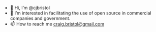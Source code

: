 - 👋 Hi, I’m @cjbristol
- 👀 I’m interested in facilitating the use of open source
in commercial companies and government. 
- 📫 How to reach me craig.bristol@gmail.com

<!---
cjbristol/cjbristol is a ✨ special ✨ repository because its `README.md` (this file) appears on your GitHub profile.
You can click the Preview link to take a look at your changes.
--->
